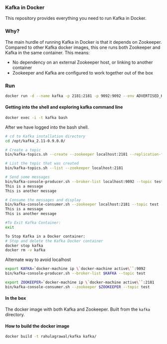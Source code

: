 ### Kafka in Docker

This repository provides everything you need to run Kafka in Docker.

### Why?

The main hurdle of running Kafka in Docker is that it depends on Zookeeper.
Compared to other Kafka docker images, this one runs both Zookeeper and Kafka
in the same container. This means:

* No dependency on an external Zookeeper host, or linking to another container
* Zookeeper and Kafka are configured to work together out of the box

### Run
```bash
docker run -d --name kafka -p 2181:2181 -p 9092:9092 --env ADVERTISED_HOST=`docker-machine ip \`docker-machine active\`` --env ADVERTISED_PORT=9092 rahulagrawal/kafka
```
#### Getting into the shell and exploring kafka command line

```bash
docker exec -i -t kafka bash   
```

After we have logged into the bash shell.
```bash   
# cd to Kafka installation directory   
cd /opt/kafka_2.11-0.9.0.0/

# Create a topic
bin/kafka-topics.sh --create --zookeeper localhost:2181 --replication-factor 1 --partitions 1 --topic test

# List the topic that was created
bin/kafka-topics.sh --list --zookeeper localhost:2181

# Send some messages
bin/kafka-console-producer.sh --broker-list localhost:9092 --topic test 
This is a message
This is another message

# Consume the messages and display
bin/kafka-console-consumer.sh --zookeeper localhost:2181 --topic test --from-beginning
This is a message
This is another message

#To Exit Kafka Container:
exit
```

```bash   
To Stop Kafka in a Docker container:
# Stop and delete the Kafka Docker container
docker stop kafka
docker rm -v kafka
```

Alternate way to avoid localhost
```bash
export KAFKA=`docker-machine ip \`docker-machine active\``:9092
bin/kafka-console-producer.sh --broker-list $KAFKA --topic test
```

```bash
export ZOOKEEPER=`docker-machine ip \`docker-machine active\``:2181
bin/kafka-console-consumer.sh --zookeeper $ZOOKEEPER --topic test
```


#### In the box


  The docker image with both Kafka and Zookeeper. Built from the `kafka`
  directory.

#### How to build the docker image
```bash    
docker build -t rahulagrawal/kafka kafka/
```    


